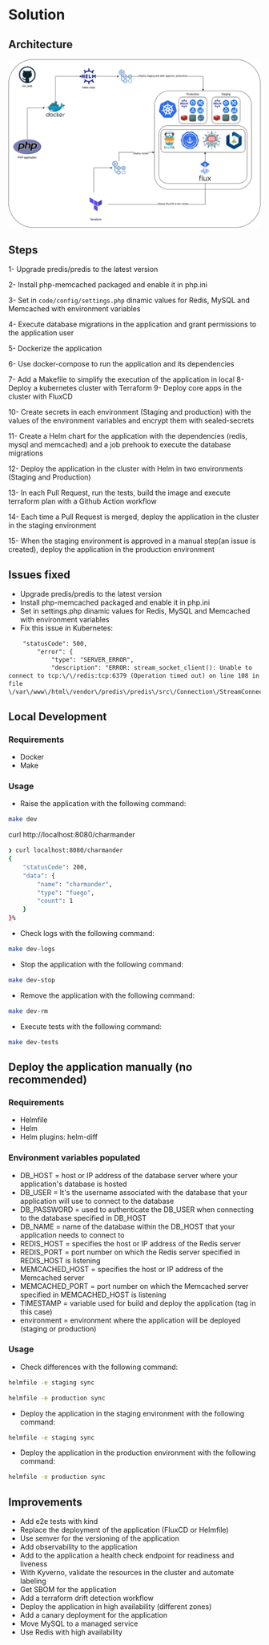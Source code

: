 # Solution

## Architecture

![Architecture Diagram](sre_task_diagram.png)

## Steps

1- Upgrade predis/predis to the latest version

2- Install php-memcached packaged and enable it in php.ini

3- Set in `code/config/settings.php` dinamic values for Redis, MySQL and Memcached with environment variables

4- Execute database migrations in the application and grant permissions to the application user

5- Dockerize the application

6- Use docker-compose to run the application and its dependencies

7- Add a Makefile to simplify the execution of the application in local
8- Deploy a kubernetes cluster with Terraform
9- Deploy core apps in the cluster with FluxCD

10- Create secrets in each environment (Staging and production) with the values of the environment variables and encrypt them with sealed-secrets

11- Create a Helm chart for the application with the dependencies (redis, mysql and memcached) and a job prehook to execute the database migrations

12- Deploy the application in the cluster with Helm in two environments (Staging and Production)

13- In each Pull Request, run the tests, build the image and execute terraform plan with a Github Action workflow

14- Each time a Pull Request is merged, deploy the application in the cluster in the staging environment

15- When the staging environment is approved in a manual step(an issue is created), deploy the application in the production environment

## Issues fixed

- Upgrade predis/predis to the latest version
- Install php-memcached packaged and enable it in php.ini
- Set in settings.php dinamic values for Redis, MySQL and Memcached with environment variables
- Fix this issue in Kubernetes:

```
    "statusCode": 500,
        "error": {
            "type": "SERVER_ERROR",
            "description": "ERROR: stream_socket_client(): Unable to connect to tcp:\/\/redis:tcp:6379 (Operation timed out) on line 108 in file \/var\/www\/html\/vendor\/predis\/predis\/src\/Connection\/StreamConnection.php."
```

## Local Development

### Requirements

- Docker
- Make

### Usage

- Raise the application with the following command:

```bash
make dev
```

curl http://localhost:8080/charmander

```bash
❯ curl localhost:8080/charmander                                                                                                                             ─╯
{
    "statusCode": 200,
    "data": {
        "name": "charmander",
        "type": "fuego",
        "count": 1
    }
}%
```

- Check logs with the following command:

```bash
make dev-logs
```

- Stop the application with the following command:

```bash
make dev-stop
```

- Remove the application with the following command:

```bash
make dev-rm
```

- Execute tests with the following command:

```bash
make dev-tests
```

## Deploy the application manually (no recommended)

### Requirements

- Helmfile
- Helm
- Helm plugins: helm-diff

### Environment variables populated

- DB_HOST = host or IP address of the database server where your application's database is hosted
- DB_USER = It's the username associated with the database that your application will use to connect to the database
- DB_PASSWORD = used to authenticate the DB_USER when connecting to the database specified in DB_HOST
- DB_NAME = name of the database within the DB_HOST that your application needs to connect to
- REDIS_HOST = specifies the host or IP address of the Redis server
- REDIS_PORT = port number on which the Redis server specified in REDIS_HOST is listening
- MEMCACHED_HOST = specifies the host or IP address of the Memcached server
- MEMCACHED_PORT = port number on which the Memcached server specified in MEMCACHED_HOST is listening
- TIMESTAMP = variable used for build and deploy the application (tag in this case)
- environment = environment where the application will be deployed (staging or production)

### Usage

- Check differences with the following command:

```bash
helmfile -e staging sync
```

```bash
helmfile -e production sync
```

- Deploy the application in the staging environment with the following command:

```bash
helmfile -e staging sync
```

- Deploy the application in the production environment with the following command:

```bash
helmfile -e production sync
```

## Improvements

- Add e2e tests with kind
- Replace the deployment of the application (FluxCD or Helmfile)
- Use semver for the versioning of the application
- Add observability to the application
- Add to the application a health check endpoint for readiness and liveness
- With Kyverno, validate the resources in the cluster and automate labeling
- Get SBOM for the application
- Add a terraform drift detection workflow
- Deploy the application in high availability (different zones)
- Add a canary deployment for the application
- Move MySQL to a managed service
- Use Redis with high availability
